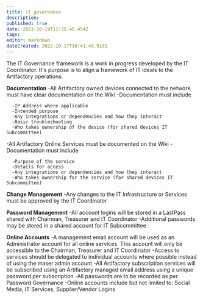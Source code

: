 ```yaml
---
title: it_governance
description: 
published: true
date: 2022-10-19T11:35:45.454Z
tags: 
editor: markdown
dateCreated: 2022-10-17T16:41:49.910Z
---
```


The IT Governance framework is a work in progress developed by the IT Coordinator. It's purpose is to align a framework of IT ideals to the Artifactory operations.

**Documentation** -All Artifactory owned devices connected to the network must have clear documentation on the Wiki -Documentation must include

      -IP Address where applicable
      -Intended purpose
      -Any integrations or dependencies and how they interact
      -Basic troubleshooting
      -Who takes ownership of the device (for shared devices IT Subcommittee)

-All Artifactory Online Services must be documented on the Wiki -Documentation must include

      -Purpose of the service
      -Details for access
      -Any integrations or dependencies and how they interact
      -Who takes ownership for the service (for shared devices IT Subcommittee)

**Change Management** -Any changes to the IT Infrastructure or Services must be approved by the IT Coordinator

**Password Management** -All account logins will be stored in a LastPass shared with Chairman, Treasurer and IT Coordinator -Additional passwords may be stored in a shared account for IT Subcommittee

**Online Accounts** -A management email account will be used as an Administrator account for all online services. This account will only be accessible to the Chairman, Treasurer and IT Coordinator -Access to services should be delegated to individual accounts where possible instead of using the maser admin account -All Artifactory subscription services will be subscribed using an Artifactory managed email address using a unique password per subscription -All passwords are to be recorded as per Password Governance -Online accounts include but not limited to: Social Media, IT Services, Supplier/Vendor Logins
